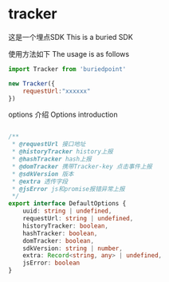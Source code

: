 # tracker
这是一个埋点SDK
This is a buried SDK

使用方法如下
The usage is as follows


```js
import Tracker from 'buriedpoint'

new Tracker({
    requestUrl:"xxxxxx"
})

```
options 介绍
Options introduction
```ts

/**
 * @requestUrl 接口地址
 * @historyTracker history上报
 * @hashTracker hash上报
 * @domTracker 携带Tracker-key 点击事件上报
 * @sdkVersion 版本
 * @extra 透传字段
 * @jsError js和promise报错异常上报
 */
export interface DefaultOptions {
    uuid: string | undefined,
    requestUrl: string | undefined,
    historyTracker: boolean,
    hashTracker: boolean,
    domTracker: boolean,
    sdkVersion: string | number,
    extra: Record<string, any> | undefined,
    jsError: boolean
}
```
